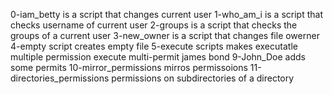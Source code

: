 0-iam_betty is a script that changes current user
1-who_am_i is a script that checks username of current user
2-groups is a script that checks the groups of a current user
3-new_owner is a script that changes file owerner
4-empty script creates empty file
5-execute scripts makes executatle
multiple permission
execute multi-permit
james bond
9-John_Doe adds some permits
10-mirror_permissions mirros permissoions
11-directories_permissions permissions on subdirectories of a directory
